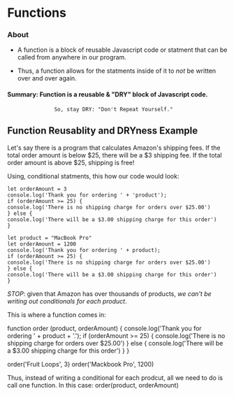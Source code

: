 # Functions 

### About
 
 * A function is a block of reusable Javascript code or statment that can be called from anywhere in our program.

 * Thus, a function allows for the statments inside of it to _not_ be written over and over again.

  #### Summary: Function is a reusable & "DRY" block of Javascript code.
                
                   So, stay DRY: "Don't Repeat Yourself."


## Function Reusablity and DRYness Example

Let's say there is a program that calculates Amazon's shipping fees.
If the total order amount is below $25, there will be a $3 shipping fee.
If the total order amount is above $25, shipping is free!

Using, conditional statments, this how our code would look:


```let product = "Fruit Loops"
let orderAmount = 3
console.log('Thank you for ordering ' + 'product');
if (orderAmount >= 25) {
console.log('There is no shipping charge for orders over $25.00')
} else {
console.log('There will be a $3.00 shipping charge for this order')
}

let product = "MacBook Pro"
let orderAmount = 1200
console.log('Thank you for ordering ' + product);
if (orderAmount >= 25) {
console.log('There is no shipping charge for orders over $25.00')
} else {
console.log('There will be a $3.00 shipping charge for this order')
}

```

_STOP_: given that Amazon has over thousands of products, _we can't be writing out conditionals for each product_.

This is where a function comes in:


function order (product, orderAmount) {
   console.log('Thank you for ordering ' + product + '.');
if (orderAmount >= 25) {
console.log('There is no shipping charge for orders over $25.00')
} else {
console.log('There will be a $3.00 shipping charge for this order')
} 
}

order('Fruit Loops', 3)
order('Mackbook Pro', 1200)

Thus, instead of writing a conditional for each prodcut, all we need to do is call one function. In this case: order(product, orderAmount)